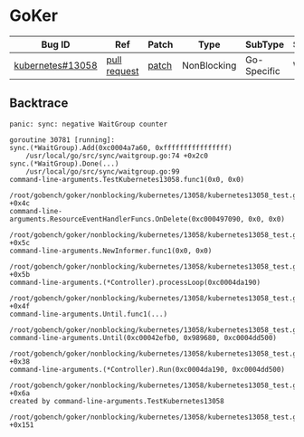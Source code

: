 
# GoKer

| Bug ID|  Ref | Patch | Type | SubType | SubsubType |
| ----  | ---- | ----  | ---- | ---- | ---- |
|[kubernetes#13058]|[pull request]|[patch]| NonBlocking | Go-Specific | WaitGroup |

[kubernetes#13058]:(kubernetes13058_test.go)
[patch]:https://github.com/kubernetes/kubernetes/pull/13058/files
[pull request]:https://github.com/kubernetes/kubernetes/pull/13058
 

## Backtrace

```
panic: sync: negative WaitGroup counter

goroutine 30781 [running]:
sync.(*WaitGroup).Add(0xc0004a7a60, 0xffffffffffffffff)
	/usr/local/go/src/sync/waitgroup.go:74 +0x2c0
sync.(*WaitGroup).Done(...)
	/usr/local/go/src/sync/waitgroup.go:99
command-line-arguments.TestKubernetes13058.func1(0x0, 0x0)
	/root/gobench/goker/nonblocking/kubernetes/13058/kubernetes13058_test.go:78 +0x4c
command-line-arguments.ResourceEventHandlerFuncs.OnDelete(0xc000497090, 0x0, 0x0)
	/root/gobench/goker/nonblocking/kubernetes/13058/kubernetes13058_test.go:26 +0x5c
command-line-arguments.NewInformer.func1(0x0, 0x0)
	/root/gobench/goker/nonblocking/kubernetes/13058/kubernetes13058_test.go:53 +0x5b
command-line-arguments.(*Controller).processLoop(0xc0004da190)
	/root/gobench/goker/nonblocking/kubernetes/13058/kubernetes13058_test.go:36 +0x4f
command-line-arguments.Until.func1(...)
	/root/gobench/goker/nonblocking/kubernetes/13058/kubernetes13058_test.go:67
command-line-arguments.Until(0xc00042efb0, 0x989680, 0xc0004dd500)
	/root/gobench/goker/nonblocking/kubernetes/13058/kubernetes13058_test.go:68 +0x38
command-line-arguments.(*Controller).Run(0xc0004da190, 0xc0004dd500)
	/root/gobench/goker/nonblocking/kubernetes/13058/kubernetes13058_test.go:42 +0x6a
created by command-line-arguments.TestKubernetes13058
	/root/gobench/goker/nonblocking/kubernetes/13058/kubernetes13058_test.go:83 +0x151
```


